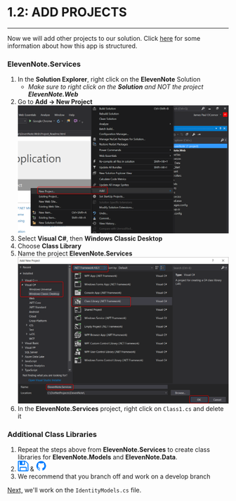 # 1.2: ADD PROJECTS
---
Now we will add other projects to our solution. Click [here](1.2a-AppStructureOverview.md) for some information about how this app is structured. 
### ElevenNote.Services
1. In the **Solution Explorer**, right click on the **ElevenNote** Solution
   - *Make sure to right click on the **Solution** and NOT the project **ElevenNote.Web***
2. Go to **Add -> New Project**
![Add Project](../assets/1.2-A.png)
3. Select **Visual C#**, then **Windows Classic Desktop**
4. Choose **Class Library**
5. Name the project **ElevenNote.Services**
![Class Library](../assets/1.2-B.png)
6. In the **ElevenNote.Services** project, right click on `Class1.cs` and delete it

### Additional Class Libraries
1. Repeat the steps above from **ElevenNote.Services** to create class libraries for **ElevenNote.Models** and **ElevenNote.Data**.
2. ![Save](../assets/font-awesome-save.png) & ![Git](../assets/devicons_github_badge.png)
3. We recommend that you branch off and work on a develop branch

[Next,](2.0-IdentityModel.md) we'll work on the `IdentityModels.cs` file.